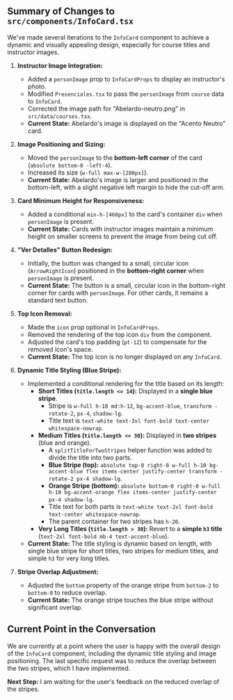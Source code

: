 ## Summary of Changes to `src/components/InfoCard.tsx`

We've made several iterations to the `InfoCard` component to achieve a dynamic and visually appealing design, especially for course titles and instructor images.

1.  **Instructor Image Integration:**
    *   Added a `personImage` prop to `InfoCardProps` to display an instructor's photo.
    *   Modified `Presenciales.tsx` to pass the `personImage` from `course` data to `InfoCard`.
    *   Corrected the image path for "Abelardo-neutro.png" in `src/data/courses.tsx`.
    *   **Current State:** Abelardo's image is displayed on the "Acento Neutro" card.

2.  **Image Positioning and Sizing:**
    *   Moved the `personImage` to the **bottom-left corner** of the card (`absolute bottom-0 -left-4`).
    *   Increased its size (`w-full max-w-[280px]`).
    *   **Current State:** Abelardo's image is larger and positioned in the bottom-left, with a slight negative left margin to hide the cut-off arm.

3.  **Card Minimum Height for Responsiveness:**
    *   Added a conditional `min-h-[460px]` to the card's container `div` when `personImage` is present.
    *   **Current State:** Cards with instructor images maintain a minimum height on smaller screens to prevent the image from being cut off.

4.  **"Ver Detalles" Button Redesign:**
    *   Initially, the button was changed to a small, circular icon (`ArrowRightIcon`) positioned in the **bottom-right corner** when `personImage` is present.
    *   **Current State:** The button is a small, circular icon in the bottom-right corner for cards with `personImage`. For other cards, it remains a standard text button.

5.  **Top Icon Removal:**
    *   Made the `icon` prop optional in `InfoCardProps`.
    *   Removed the rendering of the top icon `div` from the component.
    *   Adjusted the card's top padding (`pt-12`) to compensate for the removed icon's space.
    *   **Current State:** The top icon is no longer displayed on any `InfoCard`.

6.  **Dynamic Title Styling (Blue Stripe):**
    *   Implemented a conditional rendering for the title based on its length:
        *   **Short Titles (`title.length <= 14`):** Displayed in a **single blue stripe**.
            *   Stripe is `w-full h-10 md:h-12`, `bg-accent-blue`, `transform -rotate-2`, `px-4`, `shadow-lg`.
            *   Title text is `text-white text-3xl font-bold text-center whitespace-nowrap`.
        *   **Medium Titles (`title.length <= 30`):** Displayed in **two stripes** (blue and orange).
            *   A `splitTitleForTwoStripes` helper function was added to divide the title into two parts.
            *   **Blue Stripe (top):** `absolute top-0 right-0 w-full h-10 bg-accent-blue flex items-center justify-center transform -rotate-2 px-4 shadow-lg`.
            *   **Orange Stripe (bottom):** `absolute bottom-0 right-0 w-full h-10 bg-accent-orange flex items-center justify-center px-4 shadow-lg`.
            *   Title text for both parts is `text-white text-2xl font-bold text-center whitespace-nowrap`.
            *   The parent container for two stripes has `h-20`.
        *   **Very Long Titles (`title.length > 30`):** Revert to a **simple `h3` title** (`text-2xl font-bold mb-4 text-accent-blue`).
    *   **Current State:** The title styling is dynamic based on length, with single blue stripe for short titles, two stripes for medium titles, and simple `h3` for very long titles.

7.  **Stripe Overlap Adjustment:**
    *   Adjusted the `bottom` property of the orange stripe from `bottom-2` to `bottom-0` to reduce overlap.
    *   **Current State:** The orange stripe touches the blue stripe without significant overlap.

## Current Point in the Conversation

We are currently at a point where the user is happy with the overall design of the `InfoCard` component, including the dynamic title styling and image positioning. The last specific request was to reduce the overlap between the two stripes, which I have implemented.

**Next Step:** I am waiting for the user's feedback on the reduced overlap of the stripes.
